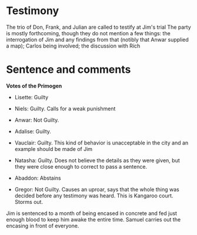 <!-- TITLE: The Trial of Jim-->
<!-- SUBTITLE: That time where Jim gets frozen in ~~carbonite~~ concrete-->

# Testimony
The trio of Don, Frank, and Julian are called to testify at Jim's trial
The party is mostly forthcoming, though they do not mention a few things: the interrogation of Jim and any findings from that (notibly that Anwar supplied a map); Carlos being involved; the discussion with Rích 

# Sentence and comments
**Votes of the Primogen**
* Lisette: Guilty

* Niels: Guilty. Calls for a weak punishment
* Anwar: Not Guilty. 
* Adalise: Guilty.
* Vauclair: Guilty. This kind of behavior is unacceptable in the city and an example should be made of Jim
* Natasha: Guilty. Does not believe the details as they were given, but they were close enough to correct to pass a sentence.
* Abaddon: Abstains
* Gregor: Not Guilty. Causes an uproar, says that the whole thing was decided before any testimony was heard. This is Kangaroo court. Storms out.

Jim is sentenced to a month of being encased in concrete and fed just enough blood to keep him awake the entire time. Samuel carries out the encasing in front of everyone. 
